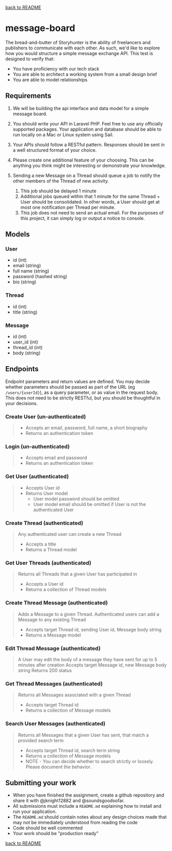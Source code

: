 [back to README](../../README.md)

# message-board
The bread-and-butter of Storyhunter is the ability of freelancers and publishers to communicate with each other. As such, we'd like to explore how you would structure a simple message exchange API. This test is designed to verify that:
* You have proficiency with our tech stack
* You are able to architect a working system from a small design brief
* You are able to model relationships

## Requirements
1. We will be building the api interface and data model for a simple message board.

2. You should write your API in Laravel PHP. Feel free to use any officially supported packages. Your application and database should be able to run locally on a Mac or Linux system using Sail.

3. Your APIs should follow a RESTful pattern. Responses should be sent in a well structured format of your choice.

4. Please create one additional feature of your choosing.  This can be anything you think might be interesting or demonstrate your knowledge.

5. Sending a new Message on a Thread should queue a job to notify the other members of the Thread of new activity.
   1. This job should be delayed 1 minute
   2. Additional jobs queued within that 1 minute for the same Thread + User should be consolidated. In other words, a User should get at most one notification per Thread per minute.
   3. This job does not need to send an actual email. For the purposes of this project, it can simply log or output a notice to console.

## Models

### User
* id (int)
* email (string)
* full name (string)
* password (hashed string)
* bio (string)

### Thread
* id (int)
* title (string)

### Message
* id (int)
* user_id (int)
* thread_id (int)
* body (string)

## Endpoints

Endpoint parameters and return values are defined. You may decide whether parameters should be passed as part of the URL (eg `/users/{userId}`), as a query parameter, or as value in the request body. This does not need to be strictly RESTful, but you should be thoughtful in your decisions.

### Create User (un-authenticated)
> * Accepts an email, password, full name, a short biography
> * Returns an authentication token

### Login (un-authenticated)
> * Accepts email and password
> * Returns an authentication token

### Get User (authenticated)
> * Accepts User id
> * Returns User model
>   * User model password should be omitted
>   * User model email should be omitted if User is not the authenticated User 

### Create Thread (authenticated)
> Any authenticated user can create a new Thread
> * Accepts a title
> * Returns a Thread model

### Get User Threads (authenticated)
> Returns all Threads that a given User has participated in
> * Accepts a User id
> * Returns a collection of Thread models

### Create Thread Message (authenticated)
> Adds a Message to a given Thread. Authenticated users can add a Message to any existing Thread
> * Accepts target Thread id, sending User id, Message body string
> * Returns a Message model

### Edit Thread Message (authenticated)
> A User may edit the body of a message they have sent for up to 5 minutes after creation
> Accepts target Message id, new Message body string
> Returns 200 status

### Get Thread Messages (authenticated)
> Returns all Messages associated with a given Thread
> * Accepts target Thread id
> * Returns a collection of Message models

### Search User Messages (authenticated)
> Returns all Messages that a given User has sent, that match a provided search term
> * Accepts target Thread id, search term string
> * Returns a collection of Message models
> * NOTE - You can decide whether to search strictly or loosely. Please document the behavior.

## Submitting your work
* When you have finished the assignment, create a github repository and share it with @jknight12882 and @soundsgoodsofar.
* All submissions must include a `README.md` explaining how to install and run your application.
* The `README.md` should contain notes about any design choices made that may not be immediately understood from reading the code
* Code should be well commented
* Your work should be "production ready"

[back to README](../../README.md)
